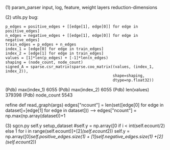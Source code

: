 
(1) param_parser
input, log, feature, weight
layers
reduction-dimensions

(2) utils.py
bug:

    p_edges = positive_edges + [[edge[1], edge[0]] for edge in positive_edges]
    n_edges = negative_edges + [[edge[1], edge[0]] for edge in negative_edges]
    train_edges = p_edges + n_edges
    index_1 = [edge[0] for edge in train_edges]
    index_2 = [edge[1] for edge in train_edges]
    values = [1]*len(p_edges) + [-1]*len(n_edges)
    shaping = (node_count, node_count)
    signed_A = sparse.csr_matrix(sparse.coo_matrix((values, (index_1, index_2)),
                                                   shape=shaping,
                                                   dtype=np.float32))
(Pdb) max(index_1)
6055
(Pdb) max(index_2)
6055
(Pdb) len(values)
379398
(Pdb) node_count
5543

refine def read_graph(args)
edges["ncount"] = len(set([edge[0] for edge in dataset]+[edge[1] for edge in dataset]))
-->
edges["ncount"] = np.max(np.array(dataset))+1

(3) sgcn.py 
self.y
setup_dataset
        #self.y = np.array([0 if i < int(self.ecount/2) else 1 for i in range(self.ecount)]+[2]*(self.ecount*2))
        self.y = np.array([0]*self.positive_edges.size(1) + [1]*self.negative_edges.size(1) +[2]*(self.ecount*2))
